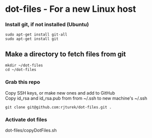 # dot-files - For a new Linux host

### Install git, if not installed  (Ubuntu)
```
sudo apt-get install git-all
sudo apt-get install git
```

## Make a directory to fetch files from git
```
mkdir ~/dot-files
cd ~/dot-files
```
### Grab this repo
Copy SSH keys, or make new ones and add to GitHub  
Copy id_rsa and id_rsa.pub from from ~/.ssh to new machine's ~/.ssh 
```
git clone git@github.com:rjturek/dot-files.git .
```
### Activate dot files
dot-files/copyDotFiles.sh


